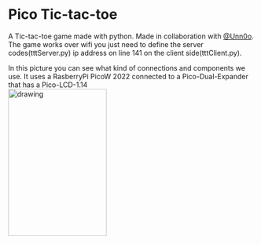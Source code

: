 # Pico Tic-tac-toe

A Tic-tac-toe game made with python. Made in collaboration with <a href="https://github.com/Unn0o">@Unn0o</a>.<br>
The game works over wifi you just need to define the server codes(tttServer.py) ip address on line 141 on the 
client side(tttClient.py).


In this picture you can see what kind of connections and components we use. 
It uses a RasberryPi PicoW 2022 connected to a Pico-Dual-Expander that has a Pico-LCD-1.14
<br>
<img src="https://github.com/Cefucr/TicTacToe_Over_Wifi_Picos/assets/105347805/bb7286e3-75f1-4039-95dd-db262a19d4a4" alt="drawing" width="200" height="300"/>

